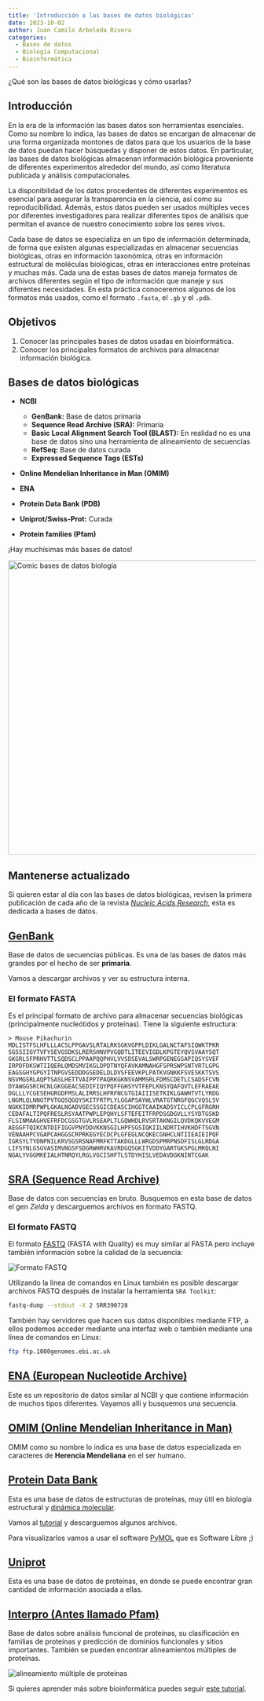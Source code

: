 ```yaml
---
title: 'Introducción a las bases de datos biológicas'
date: 2023-10-02
author: Juan Camilo Arboleda Rivera
categories:
  - Bases de datos
  - Biología Computacional
  - Bioinformática
---
```


¿Qué son las bases de datos biológicas y cómo usarlas?

## Introducción

En la era de la información las bases datos son herramientas esenciales. Como 
su nombre lo indica, las bases de datos se encargan de almacenar de una
forma organizada montones de datos para que los usuarios de la base de datos
puedan hacer búsquedas y disponer de estos datos. En particular, las bases
de datos biológicas almacenan información biológica proveniente de
diferentes experimentos alrededor del mundo, así como literatura publicada y
análisis computacionales.

La disponibilidad de los datos procedentes de diferentes experimentos es
esencial para asegurar la transparencia en la ciencia, así como su
reproducibilidad. Además, estos datos pueden ser usados múltiples veces por
diferentes investigadores para realizar diferentes tipos de análisis que
permitan el avance de nuestro conocimiento sobre los seres vivos.

Cada base de datos se especializa en un tipo de información determinada, de
forma que existen algunas especializadas en almacenar secuencias biológicas,
otras en información taxonómica, otras en información estructural de
moléculas biológicas, otras en interacciones entre proteínas y muchas más.
Cada una de estas bases de datos maneja formatos de archivos diferentes según 
el tipo de información que maneje y sus diferentes necesidades. En esta 
práctica conoceremos algunos de los formatos más usados, como el formato 
`.fasta`, el `.gb` y el `.pdb`.

## Objetivos

1. Conocer las principales bases de datos usadas en bioinformática.
2. Conocer los principales formatos de archivos para almacenar información 
biológica.

## Bases de datos biológicas

* **NCBI**
    * **GenBank:** Base de datos primaria
    * **Sequence Read Archive (SRA):** Primaria
    * **Basic Local Alignment Search Tool (BLAST):** En realidad no es una base 
 de datos sino una herramienta de alineamiento de secuencias
    * **RefSeq:** Base de datos curada
    * **Expressed Sequence Tags (ESTs)**

* **Online Mendelian Inheritance in Man (OMIM)**
 
* **ENA**
* **Protein Data Bank (PDB)**
* **Uniprot/Swiss-Prot:** Curada
* **Protein families (Pfam)**

¡Hay muchísimas más bases de datos!

<img alt="Comic bases de datos biología" src="https://journals.plos.org/ploscompbiol/article/figure/image?size=large&id=10.1371/journal.pcbi.1005128.g001" width="600px">

## Mantenerse actualizado

Si quieren estar al día con las bases de datos biológicas, revisen la primera 
publicación de cada año de la revista [*Nucleic Acids Research*](https://academic.oup.com/nar), 
esta es dedicada a bases de datos.

## [GenBank](https://www.ncbi.nlm.nih.gov/genbank/)

Base de datos de secuencias públicas. Es una de las bases de datos más grandes 
por el hecho de ser **primaria**.

Vamos a descargar archivos y ver su estructura interna.

### El formato FASTA

Es el principal formato de archivo para almacenar secuencias biológicas
(principalmente nucleótidos y proteínas). Tiene la siguiente estructura:

```
> Mouse Pikachurin
MDLISTFSLHFLLLACSLPPGAVSLRTALRKSGKVGPPLDIKLGALNCTAFSIQWKTPKR
SGSSIIGYTVFYSEVGSDKSLRERSHNVPVGQDTLITEEVIGDLKPGTEYQVSVAAYSQT
GKGRLSFPRHVTTLSQDSCLPPAAPQQPHVLVVSDSEVALSWRPGENEGSAPIQSYSVEF
IRPDFDKSWTIIQERLQMDSMVIKGLDPDTNYQFAVKAMNAHGFSPRSWPSNTVRTLGPG
EAGSGHYGPGYITNPGVSEDDDGSEDELDLDVSFEEVKPLPATKVGNKKFSVESKKTSVS
NSVMGSRLAQPTSASLHETTVAIPPTPAQRKGKNSVAMMSRLFDMSCDETLCSADSFCVN
DYAWGGSRCHCNLGKGGEACSEDIFIQYPQFFGHSYVTFEPLKNSYQAFQVTLEFRAEAE
DGLLLYCGESEHGRGDFMSLALIRRSLHFRFNCGTGIAIIISETKIKLGAWHTVTLYRDG
LNGMLQLNNGTPVTGQSQGQYSKITFRTPLYLGGAPSAYWLVRATGTNRGFQGCVQSLSV
NGKKIDMRPWPLGKALNGADVGECSSGICDEASCIHGGTCAAIKADSYICLCPLGFRGRH
CEDAFALTIPQFRESLRSYAATPWPLEPQHYLSFTEFEITFRPDSGDGVLLYSYDTGSKD
FLSINMAAGHVEFRFDCGSGTGVLRSEAPLTLGQWHDLRVSRTAKNGILQVDKQKVVEGM
AEGGFTQIKCNTDIFIGGVPNYDDVKKNSGILHPFSGSIQKIILNDRTIHVKHDFTSGVN
VENAAHPCVGAPCAHGGSCRPRKEGYECDCPLGFEGLNCQKECGNHCLNTIIEAIEIPQF
IGRSYLTYDNPNILKRVSGSRSNAFMRFKTTAKDGLLLWRGDSPMRPNSDFISLGLRDGA
LIFSYNLGSGVASIMVNGSFSDGRWHRVKAVRDGQSGKITVDDYGARTGKSPGLMRQLNI
NGALYVGGMKEIALHTNRQYLRGLVGCISHFTLSTDYHISLVEDAVDGKNINTCGAK
```

## [SRA (Sequence Read Archive)](https://www.ncbi.nlm.nih.gov/sra)

Base de datos con secuencias en bruto.
Busquemos en esta base de datos el gen *Zelda* y descarguemos archivos en
formato FASTQ.

### El formato FASTQ

El formato [FASTQ](https://en.wikipedia.org/wiki/FASTQ_format) (FASTA with 
Quality) es muy similar al FASTA pero incluye también información sobre la 
calidad de la secuencia:

![Formato FASTQ](https://www.researchgate.net/publication/309134977/figure/fig2/AS:417452136648711@1476539753452/A-sample-of-the-FASTQ-file.png)

Utilizando la línea de comandos en Linux también es posible descargar
archivos FASTQ después de instalar la herramienta `SRA Toolkit`:

```bash
fastq-dump --stdout -X 2 SRR390728
```

También hay servidores que hacen sus datos disponibles mediante FTP, a ellos
podemos acceder mediante una interfaz web o también mediante una línea de 
comandos en Linux:

```bash
ftp ftp.1000genomes.ebi.ac.uk
```

## [ENA (European Nucleotide Archive)](https://www.ebi.ac.uk/ena/browser/home)

Este es un repositorio de datos similar al NCBI y que contiene información
de muchos tipos diferentes. Vayamos allí y busquemos una secuencia.

## [OMIM (Online Mendelian Inheritance in Man)](https://omim.org/)

OMIM como su nombre lo indica es una base de datos especializada en caracteres 
de **Herencia Mendeliana** en el ser humano.

## [Protein Data Bank](https://www.rcsb.org/)

Esta es una base de datos de estructuras de proteínas, muy útil en biología 
estructural y [dinámica molecular](https://youtu.be/xcMSHy3CqXA).

Vamos al [tutorial](http://pdb101.rcsb.org/learn/guide-to-understanding-pdb-data/biological-assemblies) 
y descarguemos algunos archivos.

Para visualizarlos vamos a usar el software [PyMOL](https://pymol.org/2/) que 
es Software Libre ;)

## [Uniprot](https://www.uniprot.org/)

Esta es una base de datos de proteínas, en donde se puede encontrar gran
cantidad de información asociada a ellas.

## [Interpro (Antes llamado Pfam)](https://www.ebi.ac.uk/interpro/)

Base de datos sobre análisis funcional de proteínas, su clasificación en
familias de proteínas y predicción de dominios funcionales y sitios
importantes. También se pueden encontrar alineamientos múltiples de
proteínas.

![alineamiento múltiple de proteínas](https://d3i71xaburhd42.cloudfront.net/a556ba6f4ae669b253de9a4a7cfa25f3d7b58742/4-Figure2-1.png)

Si quieres aprender más sobre bioinformática puedes seguir [este
tutorial](https://www.ebi.ac.uk/training/online/courses/bioinformatics-terrified/).
